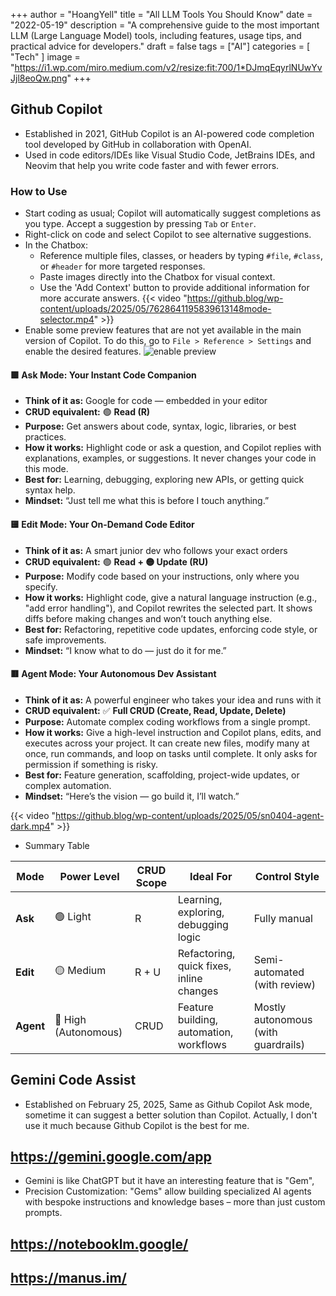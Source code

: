 +++
author = "HoangYell"
title = "All LLM Tools You Should Know"
date = "2022-05-19"
description = "A comprehensive guide to the most important LLM (Large Language Model) tools, including features, usage tips, and practical advice for developers."
draft = false
tags = ["AI"]
categories = [
    "Tech"
]
image = "https://i1.wp.com/miro.medium.com/v2/resize:fit:700/1*DJmqEqyrlNUwYvJjl8eoQw.png"
+++

## Github Copilot
- Established in 2021, GitHub Copilot is an AI-powered code completion tool developed by GitHub in collaboration with OpenAI.
- Used in code editors/IDEs like Visual Studio Code, JetBrains IDEs, and Neovim that help you write code faster and with fewer errors.
### How to Use
- Start coding as usual; Copilot will automatically suggest completions as you type. Accept a suggestion by pressing `Tab` or `Enter`.
- Right-click on code and select Copilot to see alternative suggestions.
- In the Chatbox:
  - Reference multiple files, classes, or headers by typing `#file`, `#class`, or `#header` for more targeted responses.
  - Paste images directly into the Chatbox for visual context.
  - Use the 'Add Context' button to provide additional information for more accurate answers.
  {{< video "https://github.blog/wp-content/uploads/2025/05/7628641195839613148mode-selector.mp4" >}}
- Enable some preview features that are not yet available in the main version of Copilot. To do this, go to `File > Reference > Settings` and enable the desired features.
![enable preview](https://i.postimg.cc/dsH2ZffB/Screenshot-From-2025-05-20-20-24-07.png)


#### 🟩 **Ask Mode: Your Instant Code Companion**
- **Think of it as:** Google for code — embedded in your editor
- **CRUD equivalent:** 🟢 **Read (R)**
- **Purpose:** Get answers about code, syntax, logic, libraries, or best practices.
- **How it works:** Highlight code or ask a question, and Copilot replies with explanations, examples, or suggestions. It never changes your code in this mode.
- **Best for:** Learning, debugging, exploring new APIs, or getting quick syntax help.
- **Mindset:** “Just tell me what this is before I touch anything.”

#### 🟨 **Edit Mode: Your On-Demand Code Editor**
- **Think of it as:** A smart junior dev who follows your exact orders
- **CRUD equivalent:** 🟢 **Read + 🟡 Update (RU)**
- **Purpose:** Modify code based on your instructions, only where you specify.
- **How it works:** Highlight code, give a natural language instruction (e.g., "add error handling"), and Copilot rewrites the selected part. It shows diffs before making changes and won’t touch anything else.
- **Best for:** Refactoring, repetitive code updates, enforcing code style, or safe improvements.
- **Mindset:** “I know what to do — just do it for me.”

#### 🟥 **Agent Mode: Your Autonomous Dev Assistant**
- **Think of it as:** A powerful engineer who takes your idea and runs with it
- **CRUD equivalent:** ✅ **Full CRUD (Create, Read, Update, Delete)**
- **Purpose:** Automate complex coding workflows from a single prompt.
- **How it works:** Give a high-level instruction and Copilot plans, edits, and executes across your project. It can create new files, modify many at once, run commands, and loop on tasks until complete. It only asks for permission if something is risky.
- **Best for:** Feature generation, scaffolding, project-wide updates, or complex automation.
- **Mindset:** “Here’s the vision — go build it, I’ll watch.”

{{< video "https://github.blog/wp-content/uploads/2025/05/sn0404-agent-dark.mp4" >}}

- Summary Table

| Mode      | Power Level          | CRUD Scope | Ideal For                                | Control Style                       |
| --------- | -------------------- | ---------- | ---------------------------------------- | ----------------------------------- |
| **Ask**   | 🟢 Light             | R          | Learning, exploring, debugging logic     | Fully manual                        |
| **Edit**  | 🟡 Medium            | R + U      | Refactoring, quick fixes, inline changes | Semi-automated (with review)        |
| **Agent** | 🔴 High (Autonomous) | CRUD       | Feature building, automation, workflows  | Mostly autonomous (with guardrails) |


## Gemini Code Assist
- Established on February 25, 2025, Same as Github Copilot Ask mode, sometime it can suggest a better solution than Copilot. Actually, I don't use it much because Github Copilot is the best for me.

## https://gemini.google.com/app
- Gemini is like ChatGPT but it have an interesting feature that is "Gem", 
- Precision Customization: "Gems" allow building specialized AI agents with bespoke instructions and knowledge bases – more than just custom prompts.

## https://notebooklm.google/

## https://manus.im/


